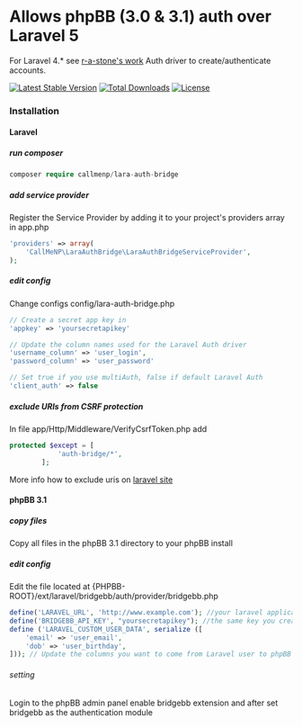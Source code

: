 # Allows phpBB (3.0 & 3.1) auth over Laravel 5

For Laravel 4.\* see [r-a-stone's work](https://github.com/r-a-stone/Laravel-Auth-Bridge) Auth driver to create/authenticate accounts.

[![Latest Stable Version](https://poser.pugx.org/callmenp/lara-auth-bridge/v/stable)](https://packagist.org/packages/callmenp/lara-auth-bridge) [![Total Downloads](https://poser.pugx.org/callmenp/lara-auth-bridge/downloads)](https://packagist.org/packages/callmenp/lara-auth-bridge) [![License](https://poser.pugx.org/callmenp/lara-auth-bridge/license)](https://packagist.org/packages/callmenp/lara-auth-bridge)

### Installation
#### Laravel
##### run composer
``` php
composer require callmenp/lara-auth-bridge
```
##### add service provider
Register the Service Provider by adding it to your project's providers array in app.php
``` php
'providers' => array(
    'CallMeNP\LaraAuthBridge\LaraAuthBridgeServiceProvider',
);
```
##### edit config
Change configs config/lara-auth-bridge.php
``` php
// Create a secret app key in 
'appkey' => 'yoursecretapikey'

// Update the column names used for the Laravel Auth driver 
'username_column' => 'user_login',
'password_column' => 'user_password'

// Set true if you use multiAuth, false if default Laravel Auth
'client_auth' => false
```
##### exclude URIs from CSRF protection
In file app/Http/Middleware/VerifyCsrfToken.php add
``` php
protected $except = [
        	'auth-bridge/*',
    	];
```
More info how to exclude uris on [laravel site](http://laravel.com/docs/master/routing#csrf-excluding-uris)

#### phpBB 3.1
##### copy files 
Copy all files in the phpBB 3.1 directory to your phpBB install
##### edit config
Edit the file located at {PHPBB-ROOT}/ext/laravel/bridgebb/auth/provider/bridgebb.php
``` php
define('LARAVEL_URL', 'http://www.example.com'); //your laravel application's url
define('BRIDGEBB_API_KEY', "yoursecretapikey"); //the same key you created earlier
define ('LARAVEL_CUSTOM_USER_DATA', serialize ([
    'email' => 'user_email',
    'dob' => 'user_birthday',
])); // Update the columns you want to come from Laravel user to phpBB user
```
###### setting
Login to the phpBB admin panel enable bridgebb extension and after set bridgebb as the authentication module

